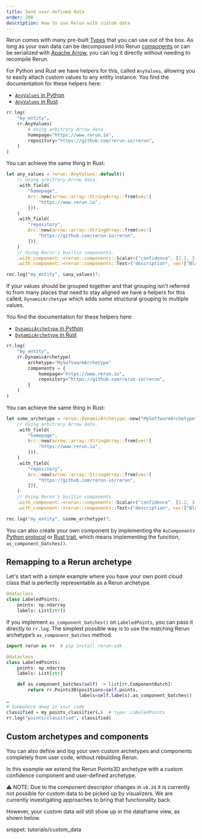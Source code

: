 ```yaml
---
title: Send user-defined data
order: 200
description: How to use Rerun with custom data
---
```


Rerun comes with many pre-built [Types](../../reference/types.md) that you can use out of the box. As long as your own data can be decomposed into Rerun [components](../../reference/types/components.md) or can be serialized with [Apache Arrow](https://arrow.apache.org/), you can log it directly without needing to recompile Rerun.

For Python and Rust we have helpers for this, called `AnyValues`, allowing you to easily attach custom values to any entity instance.
You find the documentation for these helpers here:

-   [`AnyValues` in Python](https://ref.rerun.io/docs/python/main/common/custom_data/#rerun.AnyValues?speculative-link)
-   [`AnyValues` in Rust](https://docs.rs/rerun/latest/rerun/struct.AnyValues.html?speculative-link)

```python
rr.log(
    "my_entity",
    rr.AnyValues(
        # Using arbitrary Arrow data.
        homepage="https://www.rerun.io",
        repository="https://github.com/rerun-io/rerun",
    )
)
```

You can achieve the same thing in Rust:

```rs
let any_values = rerun::AnyValues::default()
    // Using arbitrary Arrow data.
    .with_field(
        "homepage",
        Arc::new(arrow::array::StringArray::from(vec![
            "https://www.rerun.io",
        ])),
    )
    .with_field(
        "repository",
        Arc::new(arrow::array::StringArray::from(vec![
            "https://github.com/rerun-io/rerun",
        ])),
    )
    // Using Rerun's builtin components.
    .with_component::<rerun::components::Scalar>("confidence", [1.2, 3.4, 5.6])
    .with_component::<rerun::components::Text>("description", vec!["Bla bla bla…"]);

rec.log("my_entity", &any_values)?;
```

If your values should be grouped together and that grouping isn't referred to from many places that need to stay aligned we have a helpers for this called, `DynamicArchetype` which adds some structural grouping to multiple values.

You find the documentation for these helpers here:

-   [`DynamicArchetype` in Python](https://ref.rerun.io/docs/python/main/common/custom_data/#rerun.DyanamicArchetype?speculative-link)
-   [`DynamicArchetype` in Rust](https://docs.rs/rerun/latest/rerun/struct.DynamicArchetype.html?speculative-link)

```python
rr.log(
    "my_entity",
    rr.DynamicArchetype(
        archetype="MySoftwareArchetype"
        components = {
            homepage="https://www.rerun.io",
            repository="https://github.com/rerun-io/rerun",
        }
    )
)
```

You can achieve the same thing in Rust:

```rs
let some_archetype = rerun::DynamicArchetype::new("MySoftwareArchetype")
    // Using arbitrary Arrow data.
    .with_field(
        "homepage",
        Arc::new(arrow::array::StringArray::from(vec![
            "https://www.rerun.io",
        ])),
    )
    .with_field(
        "repository",
        Arc::new(arrow::array::StringArray::from(vec![
            "https://github.com/rerun-io/rerun",
        ])),
    )
    // Using Rerun's builtin components.
    .with_component::<rerun::components::Scalar>("confidence", [1.2, 3.4, 5.6])
    .with_component::<rerun::components::Text>("description", vec!["Bla bla bla…"]);

rec.log("my_entity", &some_archetype)?;
```

You can also create your own component by implementing the `AsComponents` [Python protocol](https://ref.rerun.io/docs/python/0.9.0/common/interfaces/#rerun.AsComponents) or [Rust trait](https://docs.rs/rerun/latest/rerun/trait.AsComponents.html), which means implementing the function, `as_component_batches()`.

## Remapping to a Rerun archetype

Let's start with a simple example where you have your own point cloud class that is perfectly representable as a Rerun archetype.

```python
@dataclass
class LabeledPoints:
    points: np.ndarray
    labels: List[str])
```

If you implement `as_component_batches()` on `LabeledPoints`, you can pass it directly to `rr.log`. The simplest possible way is to use the matching Rerun archetype’s `as_component_batches` method.

```python
import rerun as rr  # pip install rerun-sdk

@dataclass
class LabeledPoints:
    points: np.ndarray
    labels: List[str]

    def as_component_batches(self) -> list[rr.ComponentBatch]:
        return rr.Points3D(positions=self.points,
                           labels=self.labels).as_component_batches()
…
# Somewhere deep in your code
classified = my_points_classifier(…)  # type: LabeledPoints
rr.log("points/classified", classified)
```

## Custom archetypes and components

You can also define and log your own custom archetypes and components completely from user code, without rebuilding Rerun.

In this example we extend the Rerun Points3D archetype with a custom confidence component and user-defined archetype.

⚠️ NOTE: Due to the component descriptor changes in `v0.24` it is currently not possible for custom data to be picked up by visualizers.
We are currently investigating approaches to bring that functionality back.

However, your custom data will still show up in the dataframe view, as shown below.

snippet: tutorials/custom_data

<picture>
  <img src="https://static.rerun.io/custom_data_dataframe/16d49401a8c9ed40d948623a8f4188104e4bfb64/full.png" alt="">
  <source media="(max-width: 480px)" srcset="https://static.rerun.io/custom_data_dataframe/16d49401a8c9ed40d948623a8f4188104e4bfb64/480w.png">
  <source media="(max-width: 768px)" srcset="https://static.rerun.io/custom_data_dataframe/16d49401a8c9ed40d948623a8f4188104e4bfb64/768w.png">
  <source media="(max-width: 1024px)" srcset="https://static.rerun.io/custom_data_dataframe/16d49401a8c9ed40d948623a8f4188104e4bfb64/1024w.png">
  <source media="(max-width: 1200px)" srcset="https://static.rerun.io/custom_data_dataframe/16d49401a8c9ed40d948623a8f4188104e4bfb64/1200w.png">
</picture>

